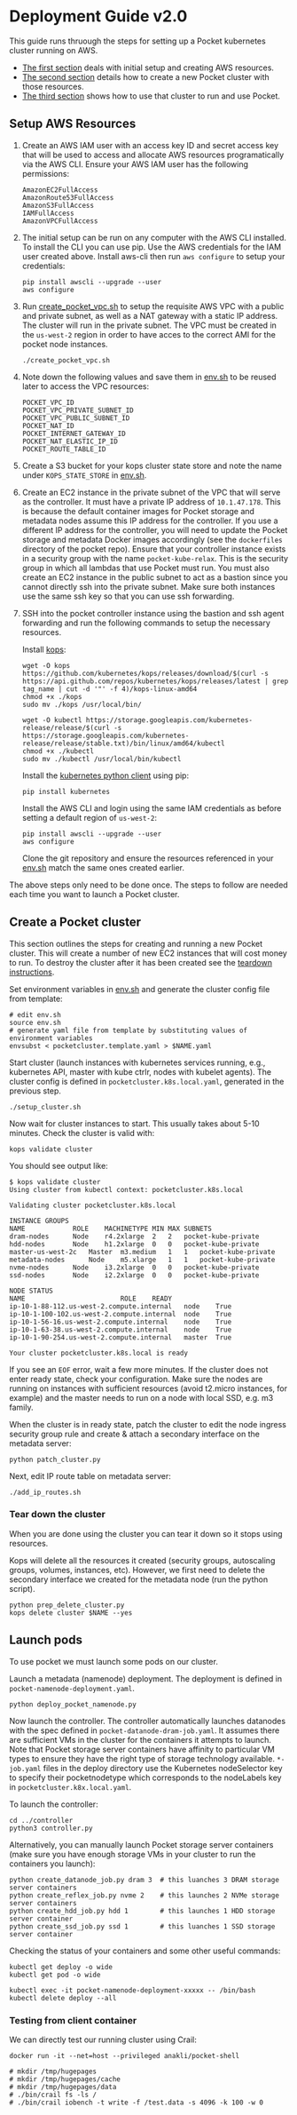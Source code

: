 # Deployment Guide v2.0

This guide runs thruough the steps for setting up a Pocket kubernetes cluster running on AWS. 

- [The first section](#setup-aws-resources) deals with initial setup and creating AWS resources. 
- [The second section](#create-a-pocket-cluster) details how to create a new Pocket cluster with those resources. 
- [The third section](#launch-pods) shows how to use that cluster to run and use Pocket.

## Setup AWS Resources

1. Create an AWS IAM user with an access key ID and secret access key that will be used to access and allocate AWS resources programatically via the AWS CLI. Ensure your AWS IAM user has the following permissions:

    ```
    AmazonEC2FullAccess
    AmazonRoute53FullAccess
    AmazonS3FullAccess
    IAMFullAccess
    AmazonVPCFullAccess
    ```

2. The initial setup can be run on any computer with the AWS CLI installed. To install the CLI you can use pip. Use the AWS credentials for the IAM user created above. Install aws-cli then run `aws configure` to setup your credentials:

    ```
    pip install awscli --upgrade --user
    aws configure
    ```

3. Run [create_pocket_vpc.sh](./create_pocket_vpc.sh) to setup the requisite AWS VPC with a public and private subnet, as well as a NAT gateway with a static IP address. The cluster will run in the private subnet. The VPC must be created in the `us-west-2` region in order to have acces to the correct AMI for the pocket node instances.

    ```
    ./create_pocket_vpc.sh
    ```

4. Note down the following values and save them in [env.sh](./env.sh) to be reused later to access the VPC resources:

    ```
    POCKET_VPC_ID
    POCKET_VPC_PRIVATE_SUBNET_ID
    POCKET_VPC_PUBLIC_SUBNET_ID
    POCKET_NAT_ID
    POCKET_INTERNET_GATEWAY_ID
    POCKET_NAT_ELASTIC_IP_ID
    POCKET_ROUTE_TABLE_ID
    ```

5. Create a S3 bucket for your kops cluster state store and note the name under `KOPS_STATE_STORE` in [env.sh](./env.sh).

6. Create an EC2 instance in the private subnet of the VPC that will serve as the controller. It must have a private IP address of `10.1.47.178`. This is because the default container images for Pocket storage and metadata nodes assume this IP address for the controller. If you use a different IP address for the controller, you will need to update the Pocket storage and metadata Docker images accordingly (see the `dockerfiles` directory of the pocket repo). Ensure that your controller instance exists in a security group with the name `pocket-kube-relax`. This is the security group in which all lambdas that use Pocket must run. You must also create an EC2 instance in the public subnet to act as a bastion since you cannot directly ssh into the private subnet. Make sure both instances use the same ssh key so that you can use ssh forwarding.

7. SSH into the pocket controller instance using the bastion and ssh agent forwarding and run the following commands to setup the necessary resources.

    Install [kops](https://github.com/kubernetes/kops):

    ```
    wget -O kops https://github.com/kubernetes/kops/releases/download/$(curl -s https://api.github.com/repos/kubernetes/kops/releases/latest | grep tag_name | cut -d '"' -f 4)/kops-linux-amd64
    chmod +x ./kops
    sudo mv ./kops /usr/local/bin/

    wget -O kubectl https://storage.googleapis.com/kubernetes-release/release/$(curl -s https://storage.googleapis.com/kubernetes-release/release/stable.txt)/bin/linux/amd64/kubectl
    chmod +x ./kubectl
    sudo mv ./kubectl /usr/local/bin/kubectl
    ```

    Install the [kubernetes python client](https://github.com/kubernetes-client/python) using pip: 

    ```
    pip install kubernetes
    ```
    
    Install the AWS CLI and login using the same IAM credentials as before setting a default region of `us-west-2`:

    ```
    pip install awscli --upgrade --user
    aws configure
    ```

    Clone the git repository and ensure the resources referenced in your [env.sh](./env.sh) match the same ones created earlier.

The above steps only need to be done once. The steps to follow are needed each time you want to launch a Pocket cluster.

## Create a Pocket cluster

This section outlines the steps for creating and running a new Pocket cluster. This will create a number of new EC2 instances that will cost money to run. To destroy the cluster after it has been created see the [teardown instructions](#tear-down-the-cluster).

Set environment variables in [env.sh](./env.sh) and generate the cluster config file from template:

```
# edit env.sh 
source env.sh
# generate yaml file from template by substituting values of environment variables
envsubst < pocketcluster.template.yaml > $NAME.yaml
```

Start cluster (launch instances with kubernetes services running, e.g., kubernetes API, master with kube ctrlr, nodes with kubelet agents). 
The cluster config is defined in `pocketcluster.k8s.local.yaml`, generated in the previous step.

```
./setup_cluster.sh
```

Now wait for cluster instances to start. This usually takes about 5-10 minutes. Check the cluster is valid with:

```
kops validate cluster
```

You should see output like:
```
$ kops validate cluster
Using cluster from kubectl context: pocketcluster.k8s.local

Validating cluster pocketcluster.k8s.local

INSTANCE GROUPS
NAME			ROLE	MACHINETYPE	MIN	MAX	SUBNETS
dram-nodes		Node	r4.2xlarge	2	2	pocket-kube-private
hdd-nodes		Node	h1.2xlarge	0	0	pocket-kube-private
master-us-west-2c	Master	m3.medium	1	1	pocket-kube-private
metadata-nodes		Node	m5.xlarge	1	1	pocket-kube-private
nvme-nodes		Node	i3.2xlarge	0	0	pocket-kube-private
ssd-nodes		Node	i2.2xlarge	0	0	pocket-kube-private

NODE STATUS
NAME						ROLE	READY
ip-10-1-88-112.us-west-2.compute.internal	node	True
ip-10-1-100-102.us-west-2.compute.internal	node	True
ip-10-1-56-16.us-west-2.compute.internal	node	True
ip-10-1-63-38.us-west-2.compute.internal	node	True
ip-10-1-90-254.us-west-2.compute.internal	master	True

Your cluster pocketcluster.k8s.local is ready
```


If you see an `EOF` error, wait a few more minutes. If the cluster does not enter ready state, check your configuration. Make sure the nodes are running on instances with sufficient resources (avoid t2.micro instances, for example) and the master needs to run on a node with local SSD, e.g. m3 family.

When the cluster is in ready state, patch the cluster to edit the node ingress security group rule and create & attach a secondary interface on the metadata server: 

```
python patch_cluster.py
```

Next, edit IP route table on metadata server:

```
./add_ip_routes.sh
```

### Tear down the cluster

When you are done using the cluster you can tear it down so it stops using resources.

Kops will delete all the resources it created (security groups, autoscaling groups, volumes, instances, etc). However, we first need to delete the secondary interface we created for the metadata node (run the python script). 

```
python prep_delete_cluster.py
kops delete cluster $NAME --yes
```

## Launch pods

To use pocket we must launch some pods on our cluster.

Launch a metadata (namenode) deployment. The deployment is defined in `pocket-namenode-deployment.yaml`.

```
python deploy_pocket_namenode.py
```

Now launch the controller. The controller automatically launches datanodes with the spec defined in `pocket-datanode-dram-job.yaml`. It assumes there are sufficient VMs in the cluster for the containers it attempts to launch. Note that Pocket storage server containers have affinity to particular VM types to ensure they have the right type of storage technology available. `*-job.yaml` files in the deploy directory use the Kubernetes nodeSelector key to specify their pocketnodetype which corresponds to the nodeLabels key in `pocketcluster.k8x.local.yaml`.

To launch the controller:

```
cd ../controller
python3 controller.py
```

Alternatively, you can manually launch Pocket storage server containers (make sure you have enough storage VMs in your cluster to run the containers you launch):

```
python create_datanode_job.py dram 3  # this luanches 3 DRAM storage server containers
python create_reflex_job.py nvme 2    # this launches 2 NVMe storage server containers
python create_hdd_job.py hdd 1        # this launches 1 HDD storage server container
python create_ssd_job.py ssd 1	      # this luanches 1 SSD storage server container
```

Checking the status of your containers and some other useful commands:

```
kubectl get deploy -o wide
kubectl get pod -o wide

kubectl exec -it pocket-namenode-deployment-xxxxx -- /bin/bash
kubectl delete deploy --all
```

### Testing from client container

We can directly test our running cluster using Crail:

```
docker run -it --net=host --privileged anakli/pocket-shell

# mkdir /tmp/hugepages
# mkdir /tmp/hugepages/cache
# mkdir /tmp/hugepages/data
# ./bin/crail fs -ls /
# ./bin/crail iobench -t write -f /test.data -s 4096 -k 100 -w 0
```